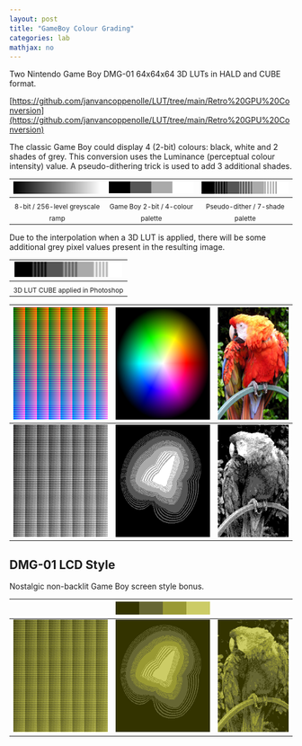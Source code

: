 ```yaml
---
layout: post
title: "GameBoy Colour Grading"
categories: lab
mathjax: no
---
```


Two Nintendo Game Boy DMG-01 64x64x64 3D LUTs in HALD and CUBE format.

[https://github.com/janvancoppenolle/LUT/tree/main/Retro%20GPU%20Conversion](https://github.com/janvancoppenolle/LUT/tree/main/Retro%20GPU%20Conversion)

The classic Game Boy could display 4 (2-bit) colours: black, white and 2 shades of grey.
This conversion uses the Luminance (perceptual colour intensity) value. A pseudo-dithering trick is used to add 3 additional shades. 

| <img src="/img/GreyRamp.png" width="192"/> | <img src="/img/gameboy/GameBoyGreyRamp.png" width="192"/> | <img src="/img/gameboy/GameBoyDitherGreyRamp.png" width="192"/> |
| :---: | :---: | :---: |
| <sub>8-bit / 256-level greyscale ramp</sub> | <sub>Game Boy 2-bit / 4-colour palette</sub> | <sub>Pseudo-dither / 7-shade palette</sub> |

Due to the interpolation when a 3D LUT is applied, there will be some additional grey pixel values present in the resulting image.

| <img src="/img/gameboy/GameBoyGreyResult.png" width="192"/> |
| :---: |
| <sub>3D LUT CUBE applied in Photoshop</sub> |


| <img src="/img/Neutral-512.png" height="200"/> | <img src="/img/TestWheel.png" height="200"/> | <img src="/img/TestImage.jpg" height="200"/> |
| :---: | :---: | :---: |
| <img src="/img/gameboy/GameBoy.png" height="200"/> | <img src="/img/gameboy/GameBoyTestWheel.png" height="200"/> | <img src="/img/gameboy/GameBoyTestImage.png" height="200"/> |

## DMG-01 LCD Style

Nostalgic non-backlit Game Boy screen style bonus.

| | <img src="/img/gameboy/DMG01PaletteMap.png" width="192"/>  | |
| :---: | :---: | :---: |
| <img src="/img/gameboy/DMG01.png" height="200"/> | <img src="/img/gameboy/DMG01TestWheel.png" height="200"/> | <img src="/img/gameboy/DMG01TestImage.png" height="200"/> |
